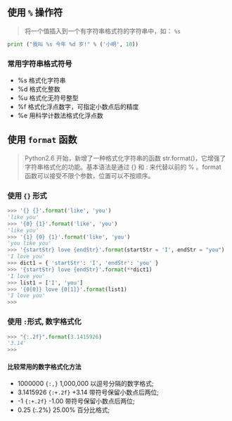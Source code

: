 ## 使用 `%` 操作符
> 将一个值插入到一个有字符串格式符的字符串中，如： `%s`
```py
print ("我叫 %s 今年 %d 岁!" % ('小明', 10))
```
### 常用字符串格式符号
* %s	 格式化字符串
* %d	 格式化整数
* %u	 格式化无符号整型
* %f	 格式化浮点数字，可指定小数点后的精度
* %e	 用科学计数法格式化浮点数

## 使用 `format` 函数
> Python2.6 开始，新增了一种格式化字符串的函数 str.format()，它增强了字符串格式化的功能。基本语法是通过 {} 和 : 来代替以前的 % 。format 函数可以接受不限个参数，位置可以不按顺序。
### 使用 `{}` 形式
```py
>>> '{} {}'.format('like', 'you')
'like you'
>>> '{0} {1}'.format('like', 'you')
'like you'
>>> '{1} {0} {1}'.format('like', 'you') 
'you like you'
>>> '{startStr} love {endStr}'.format(startStr = 'I', endStr = "you")
'I love you'
>>> dict1 = { 'startStr': 'I', 'endStr': 'you' }
>>> '{startStr} love {endStr}'.format(**dict1)                        
'I love you'
>>> list1 = ['I', 'you']
>>> '{0[0]} love {0[1]}'.format(list1)                           
'I love you'
>>>
```
### 使用 `:`形式, 数字格式化
```py
>>> "{:.2f}".format(3.1415926)
'3.14'
>>>   
```
#### 比较常用的数字格式化方法
* 1000000	`{:,}`	1,000,000	以逗号分隔的数字格式;
* 3.1415926	`{:+.2f}`	+3.14	带符号保留小数点后两位;
* -1	`{:+.2f}`	-1.00	带符号保留小数点后两位;
* 0.25	{:.2%}	25.00%	百分比格式;